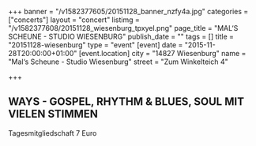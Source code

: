 +++
banner = "/v1582377605/20151128_banner_nzfy4a.jpg"
categories = ["concerts"]
layout = "concert"
listimg = "/v1582377608/20151128_wiesenburg_tpxyel.png"
page_title = "MAL‘S SCHEUNE - STUDIO WIESENBURG"
publish_date = ""
tags = []
title = "20151128-wiesenburg"
type = "event"
[event]
date = "2015-11-28T20:00:00+01:00"
[event.location]
city = "14827 Wiesenburg"
name = "Mal‘s Scheune - Studio Wiesenburg"
street = "Zum Winkelteich 4"

+++
## WAYS - GOSPEL, RHYTHM & BLUES, SOUL MIT VIELEN STIMMEN

Tagesmitgliedschaft 7 Euro